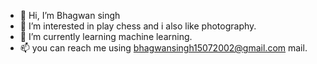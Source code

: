 - 👋 Hi, I’m Bhagwan singh
- 👀 I’m interested in play chess and i also like photography.
- 🌱 I’m currently learning machine learning.
- 📫 you can reach me using bhagwansingh15072002@gmail.com mail.

<!---
bsr00/bsr00 is a ✨ special ✨ repository because its `README.md` (this file) appears on your GitHub profile.
You can click the Preview link to take a look at your changes.
--->
